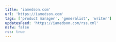 ```yaml
---
title: 'iamedson.com'
url: 'https://iamedson.com'
tags: ['product manager', 'generalist', 'writer']
updatesFeed: 'https://iamedson.com/rss.xml'
nsfw: false
rss: true
---
```

